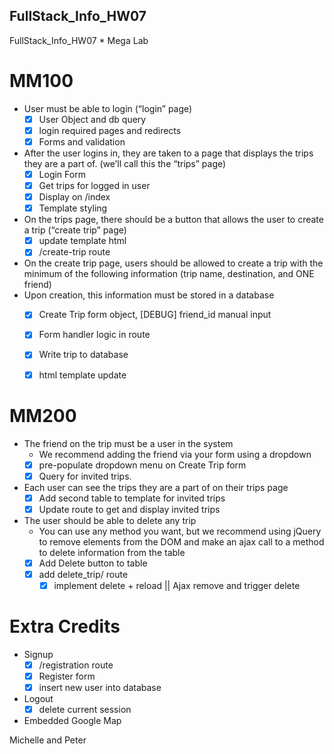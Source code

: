 ## FullStack_Info_HW07
FullStack_Info_HW07 * Mega Lab

# MM100
* User must be able to login (“login” page)
  * [X] User Object and db query
  * [X] login required pages and redirects
  * [X] Forms and validation

* After the user logins in, they are taken to a page that displays the trips they
are a part of. (we’ll call this the “trips” page)
  * [X] Login Form
  * [X] Get trips for logged in user
  * [X] Display on /index
  * [X] Template styling
* On the trips page, there should be a button that allows the user to create a trip (“create trip” page)
  * [X] update template html
  * [X] /create-trip route
* On the create trip page, users should be allowed to create a trip with the minimum of the following information (trip name, destination, and ONE friend)
* Upon creation, this information must be stored in a database
  * [X] Create Trip form object, [DEBUG] friend_id manual input
  * [X] Form handler logic in route
  * [X] Write trip to database
  * [X] html template update


# MM200
* The friend on the trip must be a user in the system
  * We recommend adding the friend via your form using a dropdown
  * [X] pre-populate dropdown menu on Create Trip form
  * [X] Query for invited trips.
* Each user can see the trips they are a part of on their trips page
  * [X] Add second table to template for invited trips
  * [X] Update route to get and display invited trips
* The user should be able to delete any trip
  * You can use any method you want, but we recommend using jQuery to remove elements from the DOM and make an ajax call to a method to delete information from the table
  * [X] Add Delete button to table
  * [X] add delete_trip/<value> route
    * [X] implement delete + reload || Ajax remove and trigger delete

# Extra Credits
* Signup
  * [X] /registration route
  * [X] Register form
  * [X] insert new user into database
* Logout
  * [X] delete current session
* Embedded Google Map

Michelle and Peter
